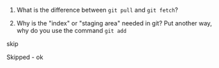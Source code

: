 1. What is the difference between `git pull` and `git fetch`?

1. Why is the "index" or "staging area" needed in git? Put another way, why do you use the command `git add`


skip

Skipped - ok